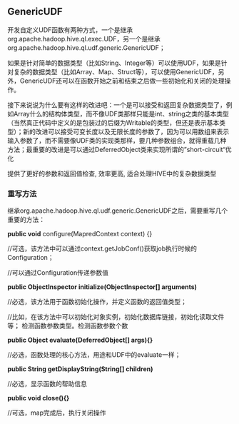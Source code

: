 ##  GenericUDF

开发自定义UDF函数有两种方式，一个是继承org.apache.hadoop.hive.ql.exec.UDF，另一个是继承org.apache.hadoop.hive.ql.udf.generic.GenericUDF；

如果是针对简单的数据类型（比如String、Integer等）可以使用UDF，如果是针对复杂的数据类型（比如Array、Map、Struct等），可以使用GenericUDF，另外，GenericUDF还可以在函数开始之前和结束之后做一些初始化和关闭的处理操作。

接下来说说为什么要有这样的改进吧：一个是可以接受和返回复杂数据类型了，例如Array什么的结构体类型，而不像UDF类那样只能是int、string之类的基本类型（当然真正代码中定义的是包装过的后缀为Writable的类型，但还是表示基本类型）；新的改进可以接受可变长度以及无限长度的参数了，因为可以用数组来表示输入参数了，而不需要像UDF类的实现类那样，要几种参数组合，就得重载几种方法；最重要的改进是可以通过DeferredObject类来实现所谓的”short-circuit“优化

提供了更好的参数和返回值检查, 效率更高, 适合处理HIVE中的复杂数据类型

### 重写方法

继承org.apache.hadoop.hive.ql.udf.generic.GenericUDF之后，需要重写几个重要的方法：

**public void** configure(MapredContext context) {}

//可选，该方法中可以通过context.getJobConf()获取job执行时候的Configuration；

//可以通过Configuration传递参数值

**public ObjectInspector initialize(ObjectInspector[] arguments)**

//必选，该方法用于函数初始化操作，并定义函数的返回值类型；

//比如，在该方法中可以初始化对象实例，初始化数据库链接，初始化读取文件等； 检测函数参数类型。检测函数参数个数

**public Object evaluate(DeferredObject[] args){}**

//必选，函数处理的核心方法，用途和UDF中的evaluate一样；

**public String getDisplayString(String[] children)**

//必选，显示函数的帮助信息

**public void close(){}**

//可选，map完成后，执行关闭操作